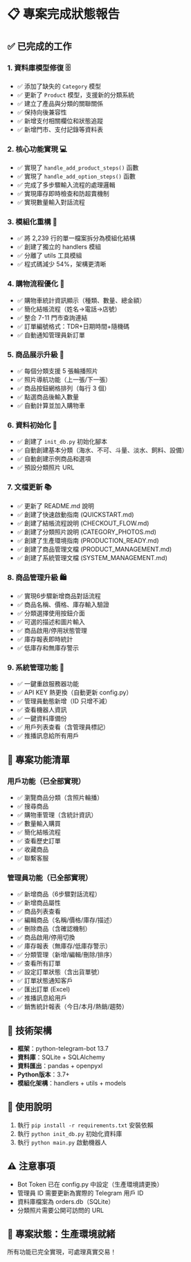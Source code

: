 # 📋 專案完成狀態報告

## ✅ 已完成的工作

### 1. **資料庫模型修復** 🗄️
- ✅ 添加了缺失的 `Category` 模型
- ✅ 更新了 `Product` 模型，支援新的分類系統
- ✅ 建立了產品與分類的關聯關係
- ✅ 保持向後兼容性
- ✅ 新增支付相關欄位和狀態追蹤
- ✅ 新增門市、支付記錄等資料表

### 2. **核心功能實現** 💻
- ✅ 實現了 `handle_add_product_steps()` 函數
- ✅ 實現了 `handle_add_option_steps()` 函數
- ✅ 完成了多步驟輸入流程的處理邏輯
- ✅ 實現庫存即時檢查和防超賣機制
- ✅ 實現數量輸入對話流程

### 3. **模組化重構** 🔧
- ✅ 將 2,239 行的單一檔案拆分為模組化結構
- ✅ 創建了獨立的 handlers 模組
- ✅ 分離了 utils 工具模組
- ✅ 程式碼減少 54%，架構更清晰

### 4. **購物流程優化** 🛒
- ✅ 購物車統計資訊顯示（種類、數量、總金額）
- ✅ 簡化結帳流程（姓名→電話→店號）
- ✅ 整合 7-11 門市查詢連結
- ✅ 訂單編號格式：TDR+日期時間+隨機碼
- ✅ 自動通知管理員新訂單

### 5. **商品展示升級** 📸
- ✅ 每個分類支援 5 張輪播照片
- ✅ 照片導航功能（上一張/下一張）
- ✅ 商品按鈕網格排列（每行 3 個）
- ✅ 點選商品後輸入數量
- ✅ 自動計算並加入購物車

### 6. **資料初始化** 🚀
- ✅ 創建了 `init_db.py` 初始化腳本
- ✅ 自動創建基本分類（海水、不可、斗量、淡水、飼料、設備）
- ✅ 自動創建示例商品和選項
- ✅ 預設分類照片 URL

### 7. **文檔更新** 📚
- ✅ 更新了 README.md 說明
- ✅ 創建了快速啟動指南 (QUICKSTART.md)
- ✅ 創建了結帳流程說明 (CHECKOUT_FLOW.md)
- ✅ 創建了分類照片說明 (CATEGORY_PHOTOS.md)
- ✅ 創建了生產環境指南 (PRODUCTION_READY.md)
- ✅ 創建了商品管理文檔 (PRODUCT_MANAGEMENT.md)
- ✅ 創建了系統管理文檔 (SYSTEM_MANAGEMENT.md)

### 8. **商品管理升級** 🛍️
- ✅ 實現6步驟新增商品對話流程
- ✅ 商品名稱、價格、庫存輸入驗證
- ✅ 分類選擇使用按鈕介面
- ✅ 可選的描述和圖片輸入
- ✅ 商品啟用/停用狀態管理
- ✅ 庫存報表即時統計
- ✅ 低庫存和無庫存警示

### 9. **系統管理功能** 🔧
- ✅ 一鍵重啟服務器功能
- ✅ API KEY 熱更換（自動更新 config.py）
- ✅ 管理員動態新增（ID 只增不減）
- ✅ 查看機器人資訊
- ✅ 一鍵資料庫備份
- ✅ 用戶列表查看（含管理員標記）
- ✅ 推播訊息給所有用戶

## 🎯 專案功能清單

### 用戶功能（已全部實現）
- ✅ 瀏覽商品分類（含照片輪播）
- ✅ 搜尋商品
- ✅ 購物車管理（含統計資訊）
- ✅ 數量輸入購買
- ✅ 簡化結帳流程
- ✅ 查看歷史訂單
- ✅ 收藏商品
- ✅ 聯繫客服

### 管理員功能（已全部實現）
- ✅ 新增商品（6步驟對話流程）
- ✅ 新增商品屬性
- ✅ 商品列表查看
- ✅ 編輯商品（名稱/價格/庫存/描述）
- ✅ 刪除商品（含確認機制）
- ✅ 商品啟用/停用切換
- ✅ 庫存報表（無庫存/低庫存警示）
- ✅ 分類管理（新增/編輯/刪除/排序）
- ✅ 查看所有訂單
- ✅ 設定訂單狀態（含出貨單號）
- ✅ 訂單狀態通知客戶
- ✅ 匯出訂單 (Excel)
- ✅ 推播訊息給用戶
- ✅ 銷售統計報表（今日/本月/熱銷/趨勢）

## 🔧 技術架構
- **框架**：python-telegram-bot 13.7
- **資料庫**：SQLite + SQLAlchemy
- **資料匯出**：pandas + openpyxl
- **Python版本**：3.7+
- **模組化架構**：handlers + utils + models

## 📝 使用說明
1. 執行 `pip install -r requirements.txt` 安裝依賴
2. 執行 `python init_db.py` 初始化資料庫
3. 執行 `python main.py` 啟動機器人

## ⚠️ 注意事項
- Bot Token 已在 config.py 中設定（生產環境請更換）
- 管理員 ID 需要更新為實際的 Telegram 用戶 ID
- 資料庫檔案為 orders.db（SQLite）
- 分類照片需要公開可訪問的 URL

## 🎉 專案狀態：**生產環境就緒**

所有功能已完全實現，可處理真實交易！ 